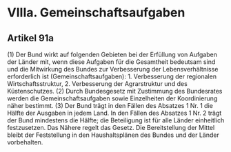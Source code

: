 # VIIIa. Gemeinschaftsaufgaben

## Artikel 91a

(1) Der Bund wirkt auf folgenden Gebieten bei der Erfüllung von Aufgaben der Länder mit, wenn diese Aufgaben für die Gesamtheit bedeutsam sind und die Mitwirkung des Bundes zur Verbesserung der Lebensverhältnisse erforderlich ist (Gemeinschaftsaufgaben):
    1. Verbesserung der regionalen Wirtschaftsstruktur,
    2. Verbesserung der Agrarstruktur und des Küstenschutzes.
(2) Durch Bundesgesetz mit Zustimmung des Bundesrates werden die Gemeinschaftsaufgaben sowie Einzelheiten der Koordinierung näher bestimmt.
(3) Der Bund trägt in den Fällen des Absatzes 1 Nr. 1 die Hälfte der Ausgaben in jedem Land. In den Fällen des Absatzes 1 Nr. 2 trägt der Bund mindestens die Hälfte; die Beteiligung ist für alle Länder einheitlich festzusetzen. Das Nähere regelt das Gesetz. Die Bereitstellung der Mittel bleibt der Feststellung in den Haushaltsplänen des Bundes und der Länder vorbehalten.

